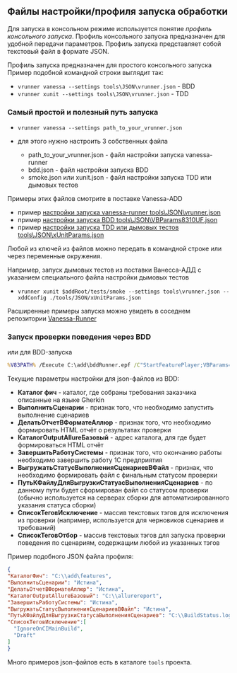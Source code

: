 ## Файлы настройки/профиля запуска обработки

Для запуска в консольном режиме используется понятие *профиль консольного запуска*. Профиль консольного запуска предназначен для удобной передачи параметров. Профиль запуска представляет собой текстовый файл в формате JSON.

Профиль запуска предназначен для простого консольного запуска
Пример подобной командной строки выглядит так:

+ `vrunner vanessa --settings tools\JSON\vrunner.json` - BDD
+ `vrunner xunit --settings tools\JSON\vrunner.json` - TDD

### Самый простой и полезный путь запуска

- `vrunner vanessa --settings path_to_your_vrunner.json`

- для этого нужно настроить 3 собственных файла
  - path_to_your_vrunner.json - файл настройки запуска vanessa-runner
  - bdd.json - файл настройки запуска BDD
  - smoke.json или xunit.json - файл настройки запуска TDD или дымовых тестов

Примеры этих файлов смотрите в поставке Vanessa-ADD
  - пример [настройки запуска vanessa-runner tools\JSON\vrunner.json](tools\JSON\vrunner.json)
  - пример [настройки запуска BDD tools\JSON\VBParams8310UF.json](tools\JSON\VBParams8310UF.json)
  - пример [настройки запуска TDD или дымовых тестов tools\JSON\xUnitParams.json](tools\JSON\xUnitParams.json)

Любой из ключей из файлов можно передать в командной строке или через переменные окружения.

Например, запуск дымовых тестов из поставки Ванесса-АДД с указанием специального файла настройки дымовых тестов
- `vrunner xunit $addRoot/tests/smoke --settings tools\vrunner.json --xddConfig ./tools/JSON/xUnitParams.json`

Расширенные примеры запуска можно увидеть в соседнем репозитории [Vanessa-Runner](https://github.com/silverbulleters/vanessa-runner)

### Запуск проверки поведения через BDD

или для BDD-запуска
```cmd
%V83PATH% /Execute C:\add\bddRunner.epf /C"StartFeaturePlayer;VBParams=C:\VBParams.json"
```

Текущие параметры настройки для json-файлов из BDD:

+ **Каталог фич** - каталог, где собраны требования заказчика описанные на языке Gherkin
+ **ВыполнитьСценарии** - признак того, что необходимо запустить выполнение сценариев
+ **ДелатьОтчетВФорматеАллюр** - признак того, что необходимо формировать HTML отчёт о результатах проверки
+ **КаталогOutputAllureБазовый** - адрес каталога, для где будет формироваться HTML отчёт
+ **ЗавершитьРаботуСистемы** - признак того, что окончанию работы необходимо завершить работу 1С предприятия
+ **ВыгружатьСтатусВыполненияСценариевВФайл** - признак, что необходимо формировать файл с финальным статусом проверки
+ **ПутьКФайлуДляВыгрузкиСтатуасВыполненияСценариев** - по данному пути будет сформирован файл со статусом проверки (обычно используется на серверах сборки для автоматизированного указания статуса сборки)
+ **СписокТеговИсключение** - массив текстовых тэгов для исключения из проверки (например, используется для черновиков сценариев и требований)
+ **СписокТеговОтбор** - массив текстовых тэгов для запуска проверки поведения по сценариям, содержащим любой из указанных тэгов

Пример подобного JSON файла профиля:

```json
{
"КаталогФич": "C:\\add\features",
"ВыполнитьСценарии": "Истина",
"ДелатьОтчетВФорматеАллюр": "Истина",
"КаталогOutputAllureБазовый": "C:\\allurereport",
"ЗавершитьРаботуСистемы": "Истина",
"ВыгружатьСтатусВыполненияСценариевВФайл": "Истина",
"ПутьКФайлуДляВыгрузкиСтатусаВыполненияСценариев": "C:\\BuildStatus.log",
"СписокТеговИсключение":[
  "IgnoreOnCIMainBuild",
  "Draft"
]
}
```

Много примеров json-файлов есть в каталоге `tools` проекта.
